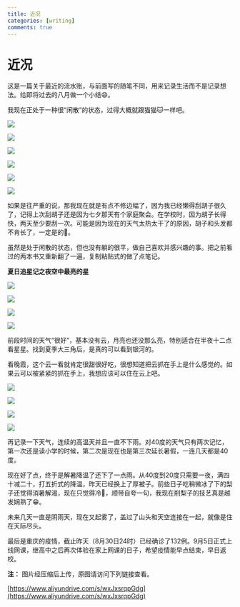 ```yaml
---
title: 近况
categories: [writing]
comments: true
---
```


# 近况

这是一篇关于最近的流水账，与前面写的随笔不同，用来记录生活而不是记录想法。给即将过去的八月做一个小结😄。

我现在正处于一种很“闲散”的状态，过得大概就跟猫猫🐱一样吧。

![](img/01.png)

<img src="{{ '/assets/currentSituation/01.png' | relative_url }}">

![](img/02.png)

<img src="{{ '/assets/currentSituation/02.png' | relative_url }}">

![](img/03.png)

<img src="{{ '/assets/currentSituation/03.png' | relative_url }}">

如果是往严重的说，那我现在就是有点不修边幅了，因为我已经懒得刮胡子很久了，记得上次刮胡子还是因为七夕那天有个家庭聚会。在学校时，因为胡子长得快，两天至少要刮一次。可能是因为现在的天气太热太干了的原因，胡子和头发都不肯长了，一定是的🤔。

虽然是处于闲散的状态，但也没有躺的很平，做自己喜欢并感兴趣的事。把之前看过的两本书又重新翻了一遍，复制粘贴式的做了点笔记。

**夏日追星记之夜空中最亮的星**

![](img/04.png)

<img src="{{ '/assets/currentSituation/04.png' | relative_url }}">

![](img/05.png)

<img src="{{ '/assets/currentSituation/05.png' | relative_url }}">

前段时间的天气“很好”，基本没有云，月亮也还没那么亮，特别适合在半夜十二点看星星。找到夏季大三角后，是真的可以看到银河的。

看晚霞，这个云一看就肯定很甜很好吃，很想知道把云抓在手上是什么感觉的。如果云可以被紧紧的抓在手上，我想应该可以住在云上吧。

![](img/06.png)

<img src="{{ '/assets/currentSituation/06.png' | relative_url }}">

![](img/07.png)

<img src="{{ '/assets/currentSituation/07.png' | relative_url }}">

再记录一下天气，连续的高温天并且一直不下雨。对40度的天气只有两次记忆，第一次还是读小学的时候，第二次是现在也是第三次延长暑假，一连几天都是40度。

现在好了点，终于是解暑降温了还下了一点雨。从40度到20度只需要一夜，满四十减二十，打五折式的降温，昨天已经换上了厚被子。前些日子吃稍微冰了下的梨子还觉得消暑解渴，现在只觉得冷🥶，顺带自夸一句，我现在削梨子的技艺真是越发娴熟了😁。

未来几天一直是阴雨天，现在又起雾了，盖过了山头和天空连接在一起，就像是住在天际尽头。

最后是重庆的疫情，截止昨天（8月30日24时）已经确诊了132例。9月5日正式上线网课，继高中之后再次体验在家上网课的日子，希望疫情能早点结束，早日返校。

**注：** 图片经压缩后上传，原图请访问下列链接查看。

[https://www.aliyundrive.com/s/wxJxsrqpGdg](https://www.aliyundrive.com/s/wxJxsrqpGdg)